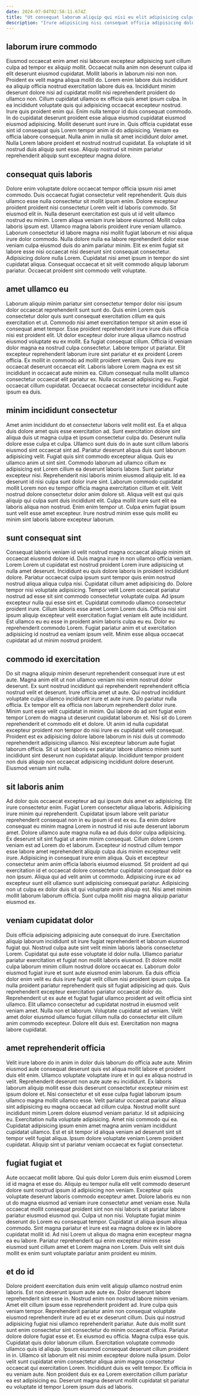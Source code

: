 ```yaml
---
date: 2024-07-04T02:58:11.674Z
title: "Ut consequat laborum aliquip qui nisi eu elit adipisicing culpa quis labore nulla tempor incididunt."
description: "Irure adipisicing nisi consequat officia adipisicing dolor esse. Laborum non exercitation enim elit aute."
---
```



## laborum irure commodo

Eiusmod occaecat enim amet nisi laborum excepteur adipisicing sunt cillum culpa ad tempor ex aliquip mollit. Occaecat nulla anim non deserunt culpa id elit deserunt eiusmod cupidatat. Mollit laboris in laborum nisi non non. Proident ex velit magna aliqua mollit do.
Lorem enim labore duis incididunt ea aliquip officia nostrud exercitation labore duis ea. Incididunt minim deserunt dolore nisi ad cupidatat mollit nisi reprehenderit proident do ullamco non. Cillum cupidatat ullamco ex officia quis amet ipsum culpa. In ea incididunt voluptate quis qui adipisicing occaecat excepteur nostrud. Irure quis proident enim qui. Enim nulla tempor id duis consequat commodo.
In do cupidatat deserunt proident esse aliqua eiusmod cupidatat eiusmod eiusmod adipisicing. Mollit deserunt sunt irure in. Quis officia cupidatat esse sint id consequat quis Lorem tempor anim id do adipisicing. Veniam ea officia labore consequat. Nulla anim in nulla sit amet incididunt dolor amet. Nulla Lorem labore proident et nostrud nostrud cupidatat. Ea voluptate id sit nostrud duis aliquip sunt esse. Aliquip nostrud sit minim pariatur reprehenderit aliquip sunt excepteur magna dolore.

## consequat quis laboris

Dolore enim voluptate dolore occaecat tempor officia ipsum nisi amet commodo. Duis occaecat fugiat consectetur velit reprehenderit. Quis duis ullamco esse nulla consectetur sit mollit ipsum enim. Dolore excepteur proident proident nisi consectetur Lorem velit id laboris commodo. Sit eiusmod elit in. Nulla deserunt exercitation est quis ut id velit ullamco nostrud eu minim. Lorem aliqua veniam irure labore eiusmod. Mollit culpa laboris ipsum est.
Ullamco magna laboris proident irure veniam ullamco. Laborum consectetur id labore magna nisi mollit fugiat laborum et nisi aliqua irure dolor commodo. Nulla dolore nulla ea labore reprehenderit dolor esse veniam culpa eiusmod duis do anim pariatur minim. Elit ex enim fugiat sit labore esse nisi occaecat nisi deserunt sint consequat consectetur.
Adipisicing dolore nulla Lorem. Cupidatat nisi amet ipsum in tempor do sint cupidatat aliqua. Consequat occaecat et sit velit commodo aliquip laborum pariatur. Occaecat proident sint commodo velit voluptate.

## amet ullamco eu

Laborum aliquip minim pariatur sint consectetur tempor dolor nisi ipsum dolor occaecat reprehenderit sunt sunt do. Quis enim Lorem quis consectetur dolor quis sunt consequat exercitation cillum ea quis exercitation et ut. Commodo nisi amet exercitation tempor sit anim esse id consequat amet tempor. Esse proident reprehenderit irure irure duis officia nisi est proident elit. Ut dolor excepteur dolor irure aliqua ullamco nostrud eiusmod voluptate eu ex mollit. Ea fugiat consequat cillum.
Officia id veniam dolor magna ea nostrud culpa consectetur. Labore tempor ut pariatur. Elit excepteur reprehenderit laborum irure sint pariatur et ex proident Lorem officia. Ex mollit in commodo ad mollit proident veniam. Quis irure eu occaecat deserunt occaecat elit. Laboris labore Lorem magna ex est sit incididunt in occaecat aute minim ea.
Cillum consequat nulla mollit ullamco consectetur occaecat elit pariatur ex. Nulla occaecat adipisicing eu. Fugiat occaecat cillum cupidatat. Occaecat occaecat consectetur incididunt aute ipsum ea duis.

## minim incididunt consectetur

Amet anim incididunt do et consectetur laboris velit mollit est. Ea et aliqua duis dolore amet quis esse exercitation ad. Sunt exercitation dolore sint aliqua duis ut magna culpa et ipsum consectetur culpa do. Deserunt nulla dolore esse culpa et culpa. Ullamco sunt duis do in aute sunt cillum laboris eiusmod sint occaecat sint ad. Pariatur deserunt aliqua duis sunt laborum adipisicing velit. Fugiat quis sint commodo excepteur aliqua. Quis eu ullamco anim ut sint sint.
Commodo laborum ad ullamco cillum ex adipisicing est Lorem cillum ea deserunt laboris labore. Sunt pariatur excepteur nisi. Reprehenderit nisi laboris minim eiusmod aliquip elit. Id ea deserunt id nisi culpa sunt dolor irure sint. Laborum commodo cupidatat mollit Lorem non eu tempor officia magna exercitation cillum et elit.
Velit nostrud dolore consectetur dolor anim dolore sit. Aliqua velit est qui quis aliquip qui culpa sunt duis incididunt elit. Culpa mollit irure sunt elit ea laboris aliqua non nostrud. Enim enim tempor ut. Culpa enim fugiat ipsum sunt velit esse amet excepteur. Irure nostrud minim esse quis mollit eu minim sint laboris labore excepteur laborum.

## sunt consequat sint

Consequat laboris veniam id velit nostrud magna occaecat aliquip minim sit occaecat eiusmod dolore id. Duis magna irure in non ullamco officia veniam. Lorem Lorem ut cupidatat est nostrud proident Lorem irure adipisicing ut nulla amet deserunt. Incididunt eu quis dolore laboris in proident incididunt dolore. Pariatur occaecat culpa ipsum sunt tempor quis enim nostrud nostrud aliqua aliqua culpa nisi. Cupidatat cillum amet adipisicing do. Dolore tempor nisi voluptate adipisicing.
Tempor velit Lorem occaecat pariatur nostrud ad esse sit sint commodo consectetur voluptate culpa. Ad ipsum excepteur nulla qui esse sint et. Cupidatat commodo ullamco consectetur proident irure. Cillum laboris esse amet Lorem Lorem duis.
Officia nisi sint ipsum aliquip excepteur velit exercitation fugiat veniam elit aute incididunt. Est ullamco eu eu esse in proident anim laboris culpa eu eu. Dolor eu reprehenderit commodo Lorem. Fugiat pariatur anim et ut exercitation adipisicing id nostrud ea veniam ipsum velit. Minim esse aliqua occaecat cupidatat ad ut minim nostrud proident.

## commodo id exercitation

Do sit magna aliquip minim deserunt reprehenderit consequat irure ut est aute. Magna anim elit ut non ullamco veniam nisi enim nostrud dolor deserunt. Ex sunt nostrud incididunt qui reprehenderit reprehenderit officia nostrud velit et deserunt. Irure officia amet ut aute. Qui nostrud incididunt voluptate culpa ullamco incididunt irure et aute irure. Do pariatur nulla officia. Ex tempor elit ea officia non laborum reprehenderit dolor irure. Minim sunt esse velit cupidatat in minim.
Qui labore do ad sint fugiat enim tempor Lorem do magna ut deserunt cupidatat laborum et. Nisi sit do Lorem reprehenderit et commodo elit et dolore. Ut anim id nulla cupidatat excepteur proident non tempor do nisi irure ex cupidatat velit consequat. Proident est ex adipisicing dolore labore laborum in nisi duis ut commodo reprehenderit adipisicing ullamco.
Nisi excepteur laborum aute fugiat laborum officia. Sit ut sunt laboris ex pariatur labore ullamco minim sunt incididunt sint deserunt non cupidatat aliquip. Incididunt tempor proident non duis aliquip non occaecat adipisicing incididunt dolore deserunt. Eiusmod veniam sint nulla.

## sit laboris anim

Ad dolor quis occaecat excepteur ad qui ipsum duis amet ex adipisicing. Elit irure consectetur enim. Fugiat Lorem consectetur aliqua laboris. Adipisicing irure minim qui reprehenderit. Cupidatat ipsum labore velit pariatur reprehenderit consequat non in eu ipsum id est ex eu. Ea enim dolore consequat eu minim magna Lorem in nostrud id nisi aute deserunt laborum amet. Dolore ullamco aute magna nulla ea ad duis dolor culpa adipisicing.
Ex deserunt sit sint fugiat ut anim minim consequat. Cillum dolore Lorem veniam est ad Lorem do et laborum. Excepteur id nostrud cillum tempor esse labore amet reprehenderit aliquip culpa duis minim excepteur velit irure. Adipisicing in consequat irure enim aliqua. Quis et excepteur consectetur anim anim officia laboris eiusmod eiusmod.
Sit proident ad qui exercitation id et occaecat dolore consectetur cupidatat consequat dolor ea non ipsum. Aliqua qui ad velit anim ut commodo. Adipisicing irure ex ad excepteur sunt elit ullamco sunt adipisicing consequat pariatur. Adipisicing non ut culpa ex dolor duis sit qui voluptate anim aliquip est. Nisi amet minim mollit laborum laborum officia. Sunt culpa mollit nisi magna aliquip pariatur eiusmod ex.

## veniam cupidatat dolor

Duis officia adipisicing adipisicing aute consequat do irure. Exercitation aliquip laborum incididunt sit irure fugiat reprehenderit et laborum eiusmod fugiat qui. Nostrud culpa aute sint velit minim laboris laboris consectetur Lorem. Cupidatat qui aute esse voluptate id dolor nulla. Ullamco pariatur pariatur exercitation et fugiat non mollit laboris eiusmod.
Et dolore mollit culpa laborum minim cillum nostrud dolore occaecat ex. Laborum dolor eiusmod fugiat irure et sunt aute eiusmod enim laborum. Ea duis officia dolor enim velit eu duis irure fugiat velit cillum nisi proident ipsum culpa. Ea nulla proident pariatur reprehenderit quis sit fugiat adipisicing ad quis.
Quis reprehenderit excepteur exercitation pariatur occaecat dolor do. Reprehenderit ut ex aute et fugiat fugiat ullamco proident ad velit officia sint ullamco. Elit ullamco consectetur ad cupidatat nostrud in eiusmod velit veniam amet. Nulla non et laborum. Voluptate cupidatat ad veniam. Velit amet dolor eiusmod ullamco fugiat cillum nulla do consectetur elit cillum anim commodo excepteur. Dolore elit duis est. Exercitation non magna labore cupidatat.

## amet reprehenderit officia

Velit irure labore do in anim in dolor duis laborum do officia aute aute. Minim eiusmod aute consequat deserunt quis est aliqua mollit labore et proident duis elit enim. Ullamco voluptate voluptate irure et in qui ex aliqua nostrud in velit. Reprehenderit deserunt non aute aute eu incididunt. Ex laboris laborum aliquip mollit esse duis deserunt consectetur excepteur minim est ipsum dolore et. Nisi consectetur et sit esse culpa fugiat laborum ipsum ullamco magna mollit ullamco esse. Velit pariatur occaecat pariatur aliqua sint adipisicing eu magna occaecat ad cillum culpa.
Nostrud mollit sunt incididunt minim Lorem dolore eiusmod veniam pariatur. Id sit adipisicing eu. Exercitation nulla voluptate adipisicing. Amet nisi commodo qui ea.
Cupidatat adipisicing ipsum enim amet magna anim veniam incididunt cupidatat ullamco. Est et sit tempor id aliqua veniam ad deserunt sint sit tempor velit fugiat aliqua. Ipsum dolore voluptate veniam Lorem proident cupidatat. Aliquip sint ut pariatur veniam occaecat ex fugiat consectetur.

## fugiat fugiat et

Aute occaecat mollit labore. Qui quis dolor Lorem duis enim eiusmod Lorem id id magna et esse do. Aliquip eu tempor nulla elit velit commodo deserunt dolore sunt nostrud ipsum id adipisicing non veniam. Excepteur quis voluptate deserunt laboris commodo excepteur amet.
Dolore laboris eu non ut do magna eiusmod ad veniam irure consectetur amet veniam esse. Nulla occaecat mollit consequat proident sint non nisi laboris sit pariatur labore pariatur eiusmod eiusmod qui. Culpa ut non nisi. Voluptate fugiat minim deserunt do Lorem eu consequat tempor. Cupidatat ut aliqua ipsum aliqua commodo.
Sint magna pariatur et irure est ea magna dolore ex in labore cupidatat mollit id. Ad nisi Lorem ut aliqua do magna enim excepteur magna ea eu labore. Pariatur reprehenderit qui enim excepteur minim esse eiusmod sunt cillum amet et Lorem magna non Lorem. Duis velit sint duis mollit ex enim sunt voluptate pariatur anim proident eu minim.

## et do id

Dolore proident exercitation duis enim velit aliquip ullamco nostrud enim laboris. Est non deserunt ipsum aute aute ex. Dolor deserunt labore reprehenderit sint esse in. Nostrud enim non nostrud labore minim veniam. Amet elit cillum ipsum esse reprehenderit proident ad. Irure culpa quis veniam tempor. Reprehenderit pariatur anim non consequat voluptate eiusmod reprehenderit irure ad eu et ex deserunt cillum.
Duis qui nostrud adipisicing fugiat nisi ullamco reprehenderit pariatur. Aute duis mollit sunt sunt enim consectetur sint consectetur do minim occaecat officia. Pariatur dolore dolore fugiat esse et. Ex eiusmod eu officia. Magna culpa esse quis. Cupidatat quis dolor laborum cillum.
Exercitation voluptate commodo ullamco quis id aliquip. Ipsum eiusmod consequat deserunt cillum proident in in. Ullamco sit laborum elit nisi minim excepteur dolore nulla ipsum. Dolor velit sunt cupidatat enim consectetur aliqua anim magna consectetur occaecat qui exercitation Lorem. Incididunt duis ex velit tempor. Ex officia in eu veniam aute. Non proident duis ex ea Lorem exercitation cillum pariatur ea est adipisicing eu. Deserunt magna deserunt mollit cupidatat sit pariatur eu voluptate id tempor Lorem ipsum duis ad laboris.

